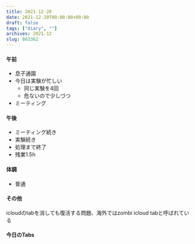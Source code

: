 ```yaml
---
title: 2021-12-20
date: 2021-12-20T00:00:00+09:00
draft: false
tags: ["diary", ""]
archives: 2021-12
slug: 863362
---
```

#### 午前
- 息子通園
- 今日は実験が忙しい
  - 同じ実験を4回
  - 危ないので少しづつ
- ミーティング
#### 午後
- ミーティング続き
- 実験続き
- 処理まで終了
- 残業1.5h
#### 体調
- 普通
#### その他
icloudのtabを消しても復活する問題、海外ではzombi icloud tabと呼ばれている
#### 今日のTabs